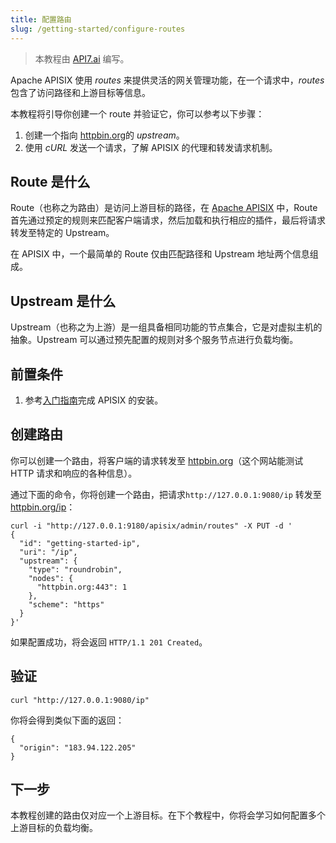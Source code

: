 ```yaml
---
title: 配置路由
slug: /getting-started/configure-routes
---
```


<head>
  <link rel="canonical" href="https://docs.api7.ai/apisix/getting-started/configure-routes" />
</head>

> 本教程由 [API7.ai](https://api7.ai/) 编写。

Apache APISIX 使用 _routes_ 来提供灵活的网关管理功能，在一个请求中，_routes_ 包含了访问路径和上游目标等信息。

本教程将引导你创建一个 route 并验证它，你可以参考以下步骤：

1. 创建一个指向 [httpbin.org](http://httpbin.org)的 _upstream_。
2. 使用 _cURL_ 发送一个请求，了解 APISIX 的代理和转发请求机制。

## Route 是什么

Route（也称之为路由）是访问上游目标的路径，在 [Apache APISIX](https://api7.ai/apisix) 中，Route 首先通过预定的规则来匹配客户端请求，然后加载和执行相应的插件，最后将请求转发至特定的 Upstream。

在 APISIX 中，一个最简单的 Route 仅由匹配路径和 Upstream 地址两个信息组成。

## Upstream 是什么

Upstream（也称之为上游）是一组具备相同功能的节点集合，它是对虚拟主机的抽象。Upstream 可以通过预先配置的规则对多个服务节点进行负载均衡。

## 前置条件

1. 参考[入门指南](./README.md)完成 APISIX 的安装。

## 创建路由

你可以创建一个路由，将客户端的请求转发至 [httpbin.org](http://httpbin.org)（这个网站能测试 HTTP 请求和响应的各种信息）。

通过下面的命令，你将创建一个路由，把请求`http://127.0.0.1:9080/ip` 转发至 [httpbin.org/ip](http://httpbin.org/ip)：

```shell
curl -i "http://127.0.0.1:9180/apisix/admin/routes" -X PUT -d '
{
  "id": "getting-started-ip",
  "uri": "/ip",
  "upstream": {
    "type": "roundrobin",
    "nodes": {
      "httpbin.org:443": 1
    },
    "scheme": "https"
  }
}'
```

如果配置成功，将会返回 `HTTP/1.1 201 Created`。

## 验证

```shell
curl "http://127.0.0.1:9080/ip"
```

你将会得到类似下面的返回：

```text
{
  "origin": "183.94.122.205"
}
```

## 下一步

本教程创建的路由仅对应一个上游目标。在下个教程中，你将会学习如何配置多个上游目标的负载均衡。
